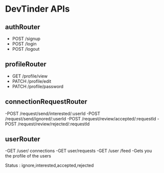 # DevTinder APIs

 ## authRouter
- POST /signup
- POST /login
- POST /logout

## profileRouter
- GET /profile/view
- PATCH /profile/edit
- PATCH /profile/password

## connectionRequestRouter
-POST /request/send/interested/:userId
-POST /request/send/ignored/:userId
-POST /request/review/accepted/:requestId
-POST /request/review/rejected/:requestId

 ## userRouter
-GET /user/  connections
-GET user/requests
-GET /user /feed -Gets you the profile of the users


Status : ignore,interested,accepted,rejected






